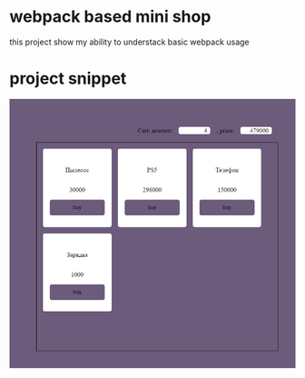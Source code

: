 # webpack based mini shop
this project show my ability to understack basic webpack usage
# project snippet
![preview](preview.jpg)
